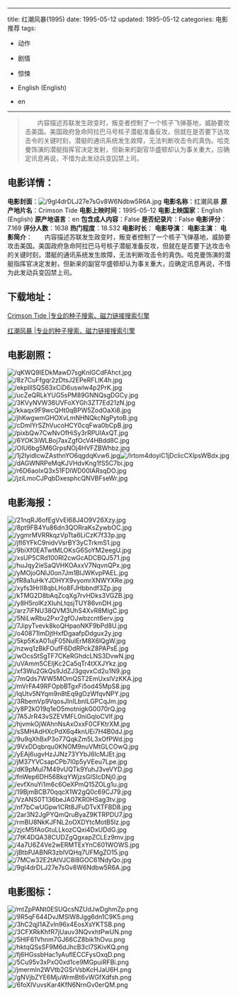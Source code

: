 
---
title: 红潮风暴(1995)
date: 1995-05-12
updated: 1995-05-12
categories: 电影推荐
tags:
- 动作
- 剧情
- 惊悚

- English (English)
- en
---


> 　　内容描述苏联发生政变时，叛变者控制了一个核子飞弹基地，威胁要攻击美国。美国政府急命阿拉巴马号核子潜艇准备反攻，但就在是否要下达攻击令的关键时刻，潜艇的通讯系统发生故障，无法判断攻击令的真伪。哈克曼饰演的潜艇指挥官决定发射，但新来的副官华盛顿却认为事关重大，应确定讯息再说，不惜为此发动兵变囚禁上司。

## **电影详情**：

**电影封面**：<img src="https://image.tmdb.org/t/p/w200/9gl4drDLJ27e7sGv8W6Ndbw5R6A.jpg" alt="/9gl4drDLJ27e7sGv8W6Ndbw5R6A.jpg" title="/9gl4drDLJ27e7sGv8W6Ndbw5R6A.jpg">
**电影名称**：红潮风暴
**原产地片名**：Crimson Tide
**电影上映时间**：1995-05-12
**电影上映国家**：English (English)
**原产地语言**：en
**包含成人内容**：False
**是否纪录片**：False
**电影评分**：7.169
**评分人数**：1638
**热门程度**：18.532
**电影时长**：
**电影导演**：
**电影主演**：
**电影简介**：　　内容描述苏联发生政变时，叛变者控制了一个核子飞弹基地，威胁要攻击美国。美国政府急命阿拉巴马号核子潜艇准备反攻，但就在是否要下达攻击令的关键时刻，潜艇的通讯系统发生故障，无法判断攻击令的真伪。哈克曼饰演的潜艇指挥官决定发射，但新来的副官华盛顿却认为事关重大，应确定讯息再说，不惜为此发动兵变囚禁上司。

## **下载地址**：
[Crimson Tide |专业的种子搜索、磁力链接搜索引擎](https://movie.amd794.com:2083/?search=Crimson%20Tide&ordering=&mode=match_phrase&page_size=10&page=1)

[红潮风暴 |专业的种子搜索、磁力链接搜索引擎](https://movie.amd794.com:2083/?search=%E7%BA%A2%E6%BD%AE%E9%A3%8E%E6%9A%B4&ordering=&mode=match_phrase&page_size=10&page=1)
 

## **电影剧照**：
<img src="https://image.tmdb.org/t/p/original/qKWQ9IEDkMawD7sgKnIGCdFAhct.jpg" alt="/qKWQ9IEDkMawD7sgKnIGCdFAhct.jpg" title="/qKWQ9IEDkMawD7sgKnIGCdFAhct.jpg"><img src="https://image.tmdb.org/t/p/original/8z7CuFfgqr2zDtsJ2EPeRFLlK4h.jpg" alt="/8z7CuFfgqr2zDtsJ2EPeRFLlK4h.jpg" title="/8z7CuFfgqr2zDtsJ2EPeRFLlK4h.jpg"><img src="https://image.tmdb.org/t/p/original/ekpIllSQS63xCiD6uswlw4p2PrK.jpg" alt="/ekpIllSQS63xCiD6uswlw4p2PrK.jpg" title="/ekpIllSQS63xCiD6uswlw4p2PrK.jpg"><img src="https://image.tmdb.org/t/p/original/ucZeQRLkYUG5sPM89GNNQsgDGCy.jpg" alt="/ucZeQRLkYUG5sPM89GNNQsgDGCy.jpg" title="/ucZeQRLkYUG5sPM89GNNQsgDGCy.jpg"><img src="https://image.tmdb.org/t/p/original/3KVyNVW36UVFoXYGh3ZT7Ed21zN.jpg" alt="/3KVyNVW36UVFoXYGh3ZT7Ed21zN.jpg" title="/3KVyNVW36UVFoXYGh3ZT7Ed21zN.jpg"><img src="https://image.tmdb.org/t/p/original/kkaqx9F9wcQHt0qBPW5ZodOaXi8.jpg" alt="/kkaqx9F9wcQHt0qBPW5ZodOaXi8.jpg" title="/kkaqx9F9wcQHt0qBPW5ZodOaXi8.jpg"><img src="https://image.tmdb.org/t/p/original/jhKwgwmGHOXvLmNHNQkcNgPytoB.jpg" alt="/jhKwgwmGHOXvLmNHNQkcNgPytoB.jpg" title="/jhKwgwmGHOXvLmNHNQkcNgPytoB.jpg"><img src="https://image.tmdb.org/t/p/original/cDmlYrSZhVucoHCY0cqFwa0bCpB.jpg" alt="/cDmlYrSZhVucoHCY0cqFwa0bCpB.jpg" title="/cDmlYrSZhVucoHCY0cqFwa0bCpB.jpg"><img src="https://image.tmdb.org/t/p/original/pixbQw7CwNvOfHiSy3rRPUlAxQT.jpg" alt="/pixbQw7CwNvOfHiSy3rRPUlAxQT.jpg" title="/pixbQw7CwNvOfHiSy3rRPUlAxQT.jpg"><img src="https://image.tmdb.org/t/p/original/6YOK3iWLBoj7axZgfOcV4HBdd8C.jpg" alt="/6YOK3iWLBoj7axZgfOcV4HBdd8C.jpg" title="/6YOK3iWLBoj7axZgfOcV4HBdd8C.jpg"><img src="https://image.tmdb.org/t/p/original/OIU6bg5M6GrpsNOj4HVFZBWhbz.jpg" alt="/OIU6bg5M6GrpsNOj4HVFZBWhbz.jpg" title="/OIU6bg5M6GrpsNOj4HVFZBWhbz.jpg"><img src="https://image.tmdb.org/t/p/original/1j2IyidIcwZAsthnYO6qgdqKvw6.jpg" alt="/1j2IyidIcwZAsthnYO6qgdqKvw6.jpg" title="/1j2IyidIcwZAsthnYO6qgdqKvw6.jpg"><img src="https://image.tmdb.org/t/p/original/lrtom4doyiC1jDclicCXlpsWBdx.jpg" alt="/lrtom4doyiC1jDclicCXlpsWBdx.jpg" title="/lrtom4doyiC1jDclicCXlpsWBdx.jpg"><img src="https://image.tmdb.org/t/p/original/dAGWNRPeMqKJVHdvKng1fS5C7bi.jpg" alt="/dAGWNRPeMqKJVHdvKng1fS5C7bi.jpg" title="/dAGWNRPeMqKJVHdvKng1fS5C7bi.jpg"><img src="https://image.tmdb.org/t/p/original/r6D6aoIxQ3x51FDlWD00IARsqDO.jpg" alt="/r6D6aoIxQ3x51FDlWD00IARsqDO.jpg" title="/r6D6aoIxQ3x51FDlWD00IARsqDO.jpg"><img src="https://image.tmdb.org/t/p/original/jziLmoCJPqbDxesphcQNVBFseWr.jpg" alt="/jziLmoCJPqbDxesphcQNVBFseWr.jpg" title="/jziLmoCJPqbDxesphcQNVBFseWr.jpg">

## **电影海报**：
<img src="https://image.tmdb.org/t/p/original/21nqRJ6ofEgVvEl68J4O9V26Xzy.jpg" alt="/21nqRJ6ofEgVvEl68J4O9V26Xzy.jpg" title="/21nqRJ6ofEgVvEl68J4O9V26Xzy.jpg"><img src="https://image.tmdb.org/t/p/original/8pt9FB4Yu86dn3QORraKsZywbOC.jpg" alt="/8pt9FB4Yu86dn3QORraKsZywbOC.jpg" title="/8pt9FB4Yu86dn3QORraKsZywbOC.jpg"><img src="https://image.tmdb.org/t/p/original/ygmrMVRRkqzVpTta6LiCzK7f33p.jpg" alt="/ygmrMVRRkqzVpTta6LiCzK7f33p.jpg" title="/ygmrMVRRkqzVpTta6LiCzK7f33p.jpg"><img src="https://image.tmdb.org/t/p/original/jfI6YFkC9nidvVsrBY3yCTrkmS1.jpg" alt="/jfI6YFkC9nidvVsrBY3yCTrkmS1.jpg" title="/jfI6YFkC9nidvVsrBY3yCTrkmS1.jpg"><img src="https://image.tmdb.org/t/p/original/9biXf0EATwtMLOKsG6SoYM2eegU.jpg" alt="/9biXf0EATwtMLOKsG6SoYM2eegU.jpg" title="/9biXf0EATwtMLOKsG6SoYM2eegU.jpg"><img src="https://image.tmdb.org/t/p/original/xsUP5CRd100Rl2cwGcADCBQJ571.jpg" alt="/xsUP5CRd100Rl2cwGcADCBQJ571.jpg" title="/xsUP5CRd100Rl2cwGcADCBQJ571.jpg"><img src="https://image.tmdb.org/t/p/original/huJqy2ieSaQVHKOAxxV7NqvnQPx.jpg" alt="/huJqy2ieSaQVHKOAxxV7NqvnQPx.jpg" title="/huJqy2ieSaQVHKOAxxV7NqvnQPx.jpg"><img src="https://image.tmdb.org/t/p/original/yMOjoGNIJ0on7Jm1BlJWKvpPAEL.jpg" alt="/yMOjoGNIJ0on7Jm1BlJWKvpPAEL.jpg" title="/yMOjoGNIJ0on7Jm1BlJWKvpPAEL.jpg"><img src="https://image.tmdb.org/t/p/original/fR8a1uHkYJDHYX9vyomrXNWYXRe.jpg" alt="/fR8a1uHkYJDHYX9vyomrXNWYXRe.jpg" title="/fR8a1uHkYJDHYX9vyomrXNWYXRe.jpg"><img src="https://image.tmdb.org/t/p/original/xyfs3HrII8qbLHo8FJHbbndf3Zp.jpg" alt="/xyfs3HrII8qbLHo8FJHbbndf3Zp.jpg" title="/xyfs3HrII8qbLHo8FJHbbndf3Zp.jpg"><img src="https://image.tmdb.org/t/p/original/kTMG2D8bAqZcqXg7rvHDks3VGZB.jpg" alt="/kTMG2D8bAqZcqXg7rvHDks3VGZB.jpg" title="/kTMG2D8bAqZcqXg7rvHDks3VGZB.jpg"><img src="https://image.tmdb.org/t/p/original/y8H5rolKzXIuhLtqsjTUY86vnDH.jpg" alt="/y8H5rolKzXIuhLtqsjTUY86vnDH.jpg" title="/y8H5rolKzXIuhLtqsjTUY86vnDH.jpg"><img src="https://image.tmdb.org/t/p/original/arz7iFNU38QVM3UhS4XvR8MlgC.jpg" alt="/arz7iFNU38QVM3UhS4XvR8MlgC.jpg" title="/arz7iFNU38QVM3UhS4XvR8MlgC.jpg"><img src="https://image.tmdb.org/t/p/original/5NiLwRbu2Pxr2gfOJwbzcnt6erv.jpg" alt="/5NiLwRbu2Pxr2gfOJwbzcnt6erv.jpg" title="/5NiLwRbu2Pxr2gfOJwbzcnt6erv.jpg"><img src="https://image.tmdb.org/t/p/original/7JipyTvevk8koQHpaoNKF9bPd8U.jpg" alt="/7JipyTvevk8koQHpaoNKF9bPd8U.jpg" title="/7JipyTvevk8koQHpaoNKF9bPd8U.jpg"><img src="https://image.tmdb.org/t/p/original/o40871lmDjtHxfDgaafpDdgux2y.jpg" alt="/o40871lmDjtHxfDgaafpDdgux2y.jpg" title="/o40871lmDjtHxfDgaafpDdgux2y.jpg"><img src="https://image.tmdb.org/t/p/original/5kp5KxA01ujF05NulErM8X6lQgW.jpg" alt="/5kp5KxA01ujF05NulErM8X6lQgW.jpg" title="/5kp5KxA01ujF05NulErM8X6lQgW.jpg"><img src="https://image.tmdb.org/t/p/original/nzwq1zBkFOufF6DdRPckZ8PAPsE.jpg" alt="/nzwq1zBkFOufF6DdRPckZ8PAPsE.jpg" title="/nzwq1zBkFOufF6DdRPckZ8PAPsE.jpg"><img src="https://image.tmdb.org/t/p/original/wOcsStSgTF7CKeRGhdcLNS3DvwN.jpg" alt="/wOcsStSgTF7CKeRGhdcLNS3DvwN.jpg" title="/wOcsStSgTF7CKeRGhdcLNS3DvwN.jpg"><img src="https://image.tmdb.org/t/p/original/uVAmm5CEIjKc2Ca5qTr4tXXJYkz.jpg" alt="/uVAmm5CEIjKc2Ca5qTr4tXXJYkz.jpg" title="/uVAmm5CEIjKc2Ca5qTr4tXXJYkz.jpg"><img src="https://image.tmdb.org/t/p/original/xf3Wu2GkQs9JdZJ3gqvxCd2u1N9.jpg" alt="/xf3Wu2GkQs9JdZJ3gqvxCd2u1N9.jpg" title="/xf3Wu2GkQs9JdZJ3gqvxCd2u1N9.jpg"><img src="https://image.tmdb.org/t/p/original/7mQds7WW5MOmQST2EmUxslVzKKA.jpg" alt="/7mQds7WW5MOmQST2EmUxslVzKKA.jpg" title="/7mQds7WW5MOmQST2EmUxslVzKKA.jpg"><img src="https://image.tmdb.org/t/p/original/mVrFA49RFOpbBTgxFi5od45MpS8.jpg" alt="/mVrFA49RFOpbBTgxFi5od45MpS8.jpg" title="/mVrFA49RFOpbBTgxFi5od45MpS8.jpg"><img src="https://image.tmdb.org/t/p/original/lqUtv5NYqm9n8tEq9gOzWfqvNPY.jpg" alt="/lqUtv5NYqm9n8tEq9gOzWfqvNPY.jpg" title="/lqUtv5NYqm9n8tEq9gOzWfqvNPY.jpg"><img src="https://image.tmdb.org/t/p/original/3RbemVp9VqosJInILbnlLGPCqJm.jpg" alt="/3RbemVp9VqosJInILbnlLGPCqJm.jpg" title="/3RbemVp9VqosJInILbnlLGPCqJm.jpg"><img src="https://image.tmdb.org/t/p/original/y8P2kO19q1eO5motnigkG0070rQ.jpg" alt="/y8P2kO19q1eO5motnigkG0070rQ.jpg" title="/y8P2kO19q1eO5motnigkG0070rQ.jpg"><img src="https://image.tmdb.org/t/p/original/7A5JrR43vSZEVMFL0niGqloCVlf.jpg" alt="/7A5JrR43vSZEVMFL0niGqloCVlf.jpg" title="/7A5JrR43vSZEVMFL0niGqloCVlf.jpg"><img src="https://image.tmdb.org/t/p/original/hjvmkOjWAhnNsAxOxxF0CFKtrXM.jpg" alt="/hjvmkOjWAhnNsAxOxxF0CFKtrXM.jpg" title="/hjvmkOjWAhnNsAxOxxF0CFKtrXM.jpg"><img src="https://image.tmdb.org/t/p/original/sSMHAdHXcPdX6q4knUEi7H4B0dJ.jpg" alt="/sSMHAdHXcPdX6q4knUEi7H4B0dJ.jpg" title="/sSMHAdHXcPdX6q4knUEi7H4B0dJ.jpg"><img src="https://image.tmdb.org/t/p/original/9u9qXhBxP3o77QqkZm5L3xOfPWd.jpg" alt="/9u9qXhBxP3o77QqkZm5L3xOfPWd.jpg" title="/9u9qXhBxP3o77QqkZm5L3xOfPWd.jpg"><img src="https://image.tmdb.org/t/p/original/9VxDDqbrqu0KNOM9nuVMtGLCOwQ.jpg" alt="/9VxDDqbrqu0KNOM9nuVMtGLCOwQ.jpg" title="/9VxDDqbrqu0KNOM9nuVMtGLCOwQ.jpg"><img src="https://image.tmdb.org/t/p/original/yEAj6ugvHzJJNz73YYbJ6lcMJEt.jpg" alt="/yEAj6ugvHzJJNz73YYbJ6lcMJEt.jpg" title="/yEAj6ugvHzJJNz73YYbJ6lcMJEt.jpg"><img src="https://image.tmdb.org/t/p/original/jM37YVCsapCPb7l0p5yVEeu7Lpe.jpg" alt="/jM37YVCsapCPb7l0p5yVEeu7Lpe.jpg" title="/jM37YVCsapCPb7l0p5yVEeu7Lpe.jpg"><img src="https://image.tmdb.org/t/p/original/dK9pMul7M49vUQTk9YuhJ3veVYD.jpg" alt="/dK9pMul7M49vUQTk9YuhJ3veVYD.jpg" title="/dK9pMul7M49vUQTk9YuhJ3veVYD.jpg"><img src="https://image.tmdb.org/t/p/original/fnWep6DH56BkqYWjzsGISIcDNj0.jpg" alt="/fnWep6DH56BkqYWjzsGISIcDNj0.jpg" title="/fnWep6DH56BkqYWjzsGISIcDNj0.jpg"><img src="https://image.tmdb.org/t/p/original/evfXnuYi1m6c6OeXPmQ15ZOLg1u.jpg" alt="/evfXnuYi1m6c6OeXPmQ15ZOLg1u.jpg" title="/evfXnuYi1m6c6OeXPmQ15ZOLg1u.jpg"><img src="https://image.tmdb.org/t/p/original/19BjmBCB70qqcX1W2gQ0c69CJ79.jpg" alt="/19BjmBCB70qqcX1W2gQ0c69CJ79.jpg" title="/19BjmBCB70qqcX1W2gQ0c69CJ79.jpg"><img src="https://image.tmdb.org/t/p/original/VzANS0T136beJA07KR0HSag3tv.jpg" alt="/VzANS0T136beJA07KR0HSag3tv.jpg" title="/VzANS0T136beJA07KR0HSag3tv.jpg"><img src="https://image.tmdb.org/t/p/original/nf7bCwUGpw1CRt8JFuDTvXTFBD8.jpg" alt="/nf7bCwUGpw1CRt8JFuDTvXTFBD8.jpg" title="/nf7bCwUGpw1CRt8JFuDTvXTFBD8.jpg"><img src="https://image.tmdb.org/t/p/original/2ar3N2JgPYQmQruByaZ9KTRPDU7.jpg" alt="/2ar3N2JgPYQmQruByaZ9KTRPDU7.jpg" title="/2ar3N2JgPYQmQruByaZ9KTRPDU7.jpg"><img src="https://image.tmdb.org/t/p/original/rmBU8NkKJFNL2oOXDYtcMotB5lz.jpg" alt="/rmBU8NkKJFNL2oOXDYtcMotB5lz.jpg" title="/rmBU8NkKJFNL2oOXDYtcMotB5lz.jpg"><img src="https://image.tmdb.org/t/p/original/zjcM5fAoGtuLLkozCQxi4DxUDdG.jpg" alt="/zjcM5fAoGtuLLkozCQxi4DxUDdG.jpg" title="/zjcM5fAoGtuLLkozCQxi4DxUDdG.jpg"><img src="https://image.tmdb.org/t/p/original/7tK4DQA38CUDZgQgxapZCLEz9mv.jpg" alt="/7tK4DQA38CUDZgQgxapZCLEz9mv.jpg" title="/7tK4DQA38CUDZgQgxapZCLEz9mv.jpg"><img src="https://image.tmdb.org/t/p/original/4a7U6Z4Ve2wERMTExYnC601WOWS.jpg" alt="/4a7U6Z4Ve2wERMTExYnC601WOWS.jpg" title="/4a7U6Z4Ve2wERMTExYnC601WOWS.jpg"><img src="https://image.tmdb.org/t/p/original/jBtbPJABNR3zblVQHq7UFMgZO15.jpg" alt="/jBtbPJABNR3zblVQHq7UFMgZO15.jpg" title="/jBtbPJABNR3zblVQHq7UFMgZO15.jpg"><img src="https://image.tmdb.org/t/p/original/7MCw32E2tAtVJC8l8GOC61NdyQo.jpg" alt="/7MCw32E2tAtVJC8l8GOC61NdyQo.jpg" title="/7MCw32E2tAtVJC8l8GOC61NdyQo.jpg"><img src="https://image.tmdb.org/t/p/original/9gl4drDLJ27e7sGv8W6Ndbw5R6A.jpg" alt="/9gl4drDLJ27e7sGv8W6Ndbw5R6A.jpg" title="/9gl4drDLJ27e7sGv8W6Ndbw5R6A.jpg">

## **电影图标**：
<img src="https://image.tmdb.org/t/p/original/mtZpPANt0ESUQcsNZUdJwDghmZp.png" alt="/mtZpPANt0ESUQcsNZUdJwDghmZp.png" title="/mtZpPANt0ESUQcsNZUdJwDghmZp.png"><img src="https://image.tmdb.org/t/p/original/9R5qF644DvJMSlW8Jgg6dn1C9K5.png" alt="/9R5qF644DvJMSlW8Jgg6dn1C9K5.png" title="/9R5qF644DvJMSlW8Jgg6dn1C9K5.png"><img src="https://image.tmdb.org/t/p/original/3hC2qjl1AZvln96x4EosXsYKTSB.png" alt="/3hC2qjl1AZvln96x4EosXsYKTSB.png" title="/3hC2qjl1AZvln96x4EosXsYKTSB.png"><img src="https://image.tmdb.org/t/p/original/3CFXRkKhfR7jUauv3NQvxhtPwUN.png" alt="/3CFXRkKhfR7jUauv3NQvxhtPwUN.png" title="/3CFXRkKhfR7jUauv3NQvxhtPwUN.png"><img src="https://image.tmdb.org/t/p/original/5HlF61Vhnm7GJ66CZ8bik1hOvu.png" alt="/5HlF61Vhnm7GJ66CZ8bik1hOvu.png" title="/5HlF61Vhnm7GJ66CZ8bik1hOvu.png"><img src="https://image.tmdb.org/t/p/original/hktqQSsSF9M6dJhcB3cI7SKivKQ.png" alt="/hktqQSsSF9M6dJhcB3cI7SKivKQ.png" title="/hktqQSsSF9M6dJhcB3cI7SKivKQ.png"><img src="https://image.tmdb.org/t/p/original/fj6HGssbHac1yAufIECCFysOxqD.png" alt="/fj6HGssbHac1yAufIECCFysOxqD.png" title="/fj6HGssbHac1yAufIECCFysOxqD.png"><img src="https://image.tmdb.org/t/p/original/5Cu95v3xPxO0xd1ce9MGpuiRFBi.png" alt="/5Cu95v3xPxO0xd1ce9MGpuiRFBi.png" title="/5Cu95v3xPxO0xd1ce9MGpuiRFBi.png"><img src="https://image.tmdb.org/t/p/original/jmermln2WVtb2GSrVsbKcHJaU6H.png" alt="/jmermln2WVtb2GSrVsbKcHJaU6H.png" title="/jmermln2WVtb2GSrVsbKcHJaU6H.png"><img src="https://image.tmdb.org/t/p/original/gNVjbZYE6MjuWrmBt6vWGfXdfsh.png" alt="/gNVjbZYE6MjuWrmBt6vWGfXdfsh.png" title="/gNVjbZYE6MjuWrmBt6vWGfXdfsh.png"><img src="https://image.tmdb.org/t/p/original/6foXIVuvsKar4KfN6NrnGv0erQM.png" alt="/6foXIVuvsKar4KfN6NrnGv0erQM.png" title="/6foXIVuvsKar4KfN6NrnGv0erQM.png">

